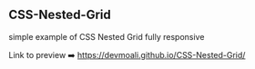 CSS-Nested-Grid
-----------------
simple example of CSS Nested Grid fully responsive

Link to preview  ➡️  https://devmoali.github.io/CSS-Nested-Grid/
